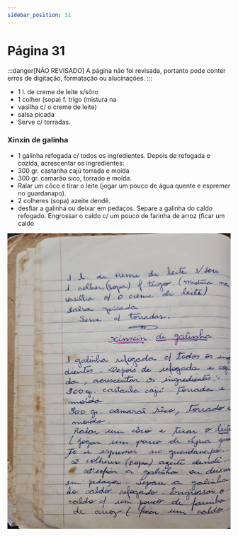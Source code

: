 ```yaml
---
sidebar_position: 31
---
```

# Página 31
:::danger[NÃO REVISADO]
A página não foi revisada, portanto pode conter erros de digitação, formatação ou alucinações.
:::
- 1 l. de creme de leite s/sôro
- 1 colher (sopa) f. trigo (mistura na
- vasilha c/ o creme de leite)
- salsa picada
- Serve c/ torradas.

### Xinxin de galinha

- 1 galinha refogada c/ todos os ingredientes. Depois de refogada e cozida, acrescentar os ingredientes:
- 300 gr. castanha cajú torrada e moída
- 300 gr. camarão sico, torrado e moída.
- Ralar um côco e tirar o leite (jogar um pouco de água quente e espremer no guardanapo).
- 2 colheres (sopa) azeite dendê.
- desfiar a galinha ou deixar em pedaços. Separe a galinha do caldo refogado. Engrossar o caldo c/ um pouco de farinha de arroz (ficar um caldo

![imagem base](./images/page_31.png)